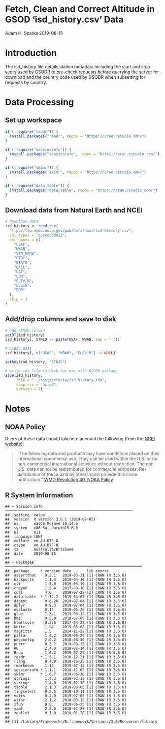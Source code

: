 Fetch, Clean and Correct Altitude in GSOD ‘isd\_history.csv’ Data
================
Adam H. Sparks
2019-08-15

# Introduction

The isd\_history file details station metadata including the start and
stop years used by GSODR to pre-check requests before querying the
server for download and the country code used by GSODR when subsetting
for requests by country.

# Data Processing

## Set up workspace

``` r
if (!require("readr")) {
  install.packages("readr", repos = "https://cran.rstudio.com/")
}

if (!require("sessioninfo")) {
  install.packages("sessioninfo", repos = "https://cran.rstudio.com/")
}

if (!require("skimr")) {
  install.packages("skimr", repos = "https://cran.rstudio.com/")
}

if (!require("data.table")) {
  install.packages("data.table", repos = "https://cran.rstudio.com/")
}
```

## Download data from Natural Earth and NCEI

``` r
# download data
isd_history <- read_csv(
  "ftp://ftp.ncdc.noaa.gov/pub/data/noaa/isd-history.csv",
  col_types = "ccccccdddii",
  col_names = c(
    "USAF",
    "WBAN",
    "STN_NAME",
    "CTRY",
    "STATE",
    "CALL",
    "LAT",
    "LON",
    "ELEV_M",
    "BEGIN",
    "END"
  ),
  skip = 1
)
```

## Add/drop columns and save to disk

``` r
# add STNID column
setDT(isd_history)
isd_history[, STNID := paste(USAF, WBAN, sep = "-")]

# clean data
isd_history[, c("USAF", "WBAN", "ELEV_M") := NULL]

setkey(isd_history, "STNID")

# write rda file to disk for use with GSODR package
save(isd_history,
     file = "../inst/extdata/isd_history.rda",
     compress = "bzip2",
     version = 2)
```

# Notes

## NOAA Policy

Users of these data should take into account the following (from the
[NCEI
website](http://www7.ncdc.noaa.gov/CDO/cdoselect.cmd?datasetabbv=GSOD&countryabbv=&georegionabbv=)):

> “The following data and products may have conditions placed on their
> international commercial use. They can be used within the U.S. or for
> non-commercial international activities without restriction. The
> non-U.S. data cannot be redistributed for commercial purposes.
> Re-distribution of these data by others must provide this same
> notification.” [WMO Resolution 40. NOAA
> Policy](http://www.wmo.int/pages/about/Resolution40.html)

## R System Information

    ## ─ Session info ──────────────────────────────────────────────────────────
    ##  setting  value                       
    ##  version  R version 3.6.1 (2019-07-05)
    ##  os       macOS Mojave 10.14.6        
    ##  system   x86_64, darwin15.6.0        
    ##  ui       X11                         
    ##  language (EN)                        
    ##  collate  en_AU.UTF-8                 
    ##  ctype    en_AU.UTF-8                 
    ##  tz       Australia/Brisbane          
    ##  date     2019-08-15                  
    ## 
    ## ─ Packages ──────────────────────────────────────────────────────────────
    ##  package     * version date       lib source        
    ##  assertthat    0.2.1   2019-03-21 [1] CRAN (R 3.6.0)
    ##  backports     1.1.4   2019-04-10 [1] CRAN (R 3.6.0)
    ##  cli           1.1.0   2019-03-19 [1] CRAN (R 3.6.0)
    ##  crayon        1.3.4   2017-09-16 [1] CRAN (R 3.6.0)
    ##  curl          4.0     2019-07-22 [1] CRAN (R 3.6.0)
    ##  data.table  * 1.12.2  2019-04-07 [1] CRAN (R 3.6.0)
    ##  digest        0.6.20  2019-07-04 [1] CRAN (R 3.6.0)
    ##  dplyr         0.8.3   2019-07-04 [1] CRAN (R 3.6.0)
    ##  evaluate      0.14    2019-05-28 [1] CRAN (R 3.6.0)
    ##  glue          1.3.1   2019-03-12 [1] CRAN (R 3.6.0)
    ##  hms           0.5.0   2019-07-09 [1] CRAN (R 3.6.0)
    ##  htmltools     0.3.6   2017-04-28 [1] CRAN (R 3.6.0)
    ##  knitr         1.24    2019-08-08 [1] CRAN (R 3.6.0)
    ##  magrittr      1.5     2014-11-22 [1] CRAN (R 3.6.0)
    ##  pillar        1.4.2   2019-06-29 [1] CRAN (R 3.6.0)
    ##  pkgconfig     2.0.2   2018-08-16 [1] CRAN (R 3.6.0)
    ##  purrr         0.3.2   2019-03-15 [1] CRAN (R 3.6.0)
    ##  R6            2.4.0   2019-02-14 [1] CRAN (R 3.6.0)
    ##  Rcpp          1.0.2   2019-07-25 [1] CRAN (R 3.6.0)
    ##  readr       * 1.3.1   2018-12-21 [1] CRAN (R 3.6.0)
    ##  rlang         0.4.0   2019-06-25 [1] CRAN (R 3.6.0)
    ##  rmarkdown     1.14    2019-07-12 [1] CRAN (R 3.6.0)
    ##  sessioninfo * 1.1.1   2018-11-05 [1] CRAN (R 3.6.0)
    ##  skimr       * 1.0.7   2019-06-20 [1] CRAN (R 3.6.0)
    ##  stringi       1.4.3   2019-03-12 [1] CRAN (R 3.6.0)
    ##  stringr       1.4.0   2019-02-10 [1] CRAN (R 3.6.0)
    ##  tibble        2.1.3   2019-06-06 [1] CRAN (R 3.6.0)
    ##  tidyselect    0.2.5   2018-10-11 [1] CRAN (R 3.6.0)
    ##  vctrs         0.2.0   2019-07-05 [1] CRAN (R 3.6.0)
    ##  withr         2.1.2   2018-03-15 [1] CRAN (R 3.6.0)
    ##  xfun          0.8     2019-06-25 [1] CRAN (R 3.6.0)
    ##  yaml          2.2.0   2018-07-25 [1] CRAN (R 3.6.0)
    ##  zeallot       0.1.0   2018-01-28 [1] CRAN (R 3.6.0)
    ## 
    ## [1] /Library/Frameworks/R.framework/Versions/3.6/Resources/library
